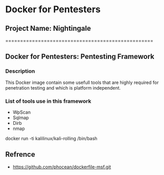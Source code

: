# Docker for Pentesters
## Project Name: Nightingale
==================================================
## Docker for Pentesters: Pentesting Framework 

### Description
This Docker image contain some usefull tools that are highly required for penetration testing and which is platform independent.

### List of tools use in this framework
- WpScan
- Sqlmap
- Dirb
- nmap 









docker run -ti kalilinux/kali-rolling /bin/bash



## Refrence 
- https://github.com/phocean/dockerfile-msf.git